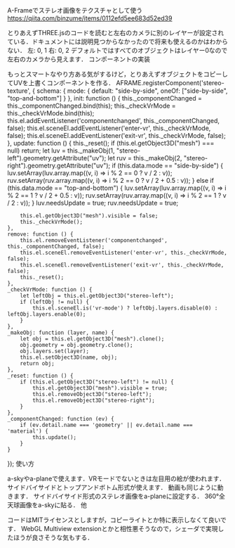 A-Frameでステレオ画像をテクスチャとして使う
https://qiita.com/binzume/items/0112efd5ee683d52ed39


とりあえずTHREE.jsのコードを読むと左右のカメラに別のレイヤーが設定されている．ドキュメントには説明見つからなかったので将来も使えるのかはわからない．
左: 0, 1
右: 0, 2
デフォルトではすべてのオブジェクトはレイヤー0なので左右のカメラから見えます．
コンポーネントの実装

もっとスマートなやり方ある気がするけど，とりあえずオブジェクトをコピーしてUVを上書くコンポーネントを作る．
AFRAME.registerComponent('stereo-texture', {
    schema: {
        mode: { default: "side-by-side", oneOf: ["side-by-side", "top-and-bottom"] }
    },
    init: function () {
        this._componentChanged = this._componentChanged.bind(this);
        this._checkVrMode = this._checkVrMode.bind(this);
        this.el.addEventListener('componentchanged', this._componentChanged, false);
        this.el.sceneEl.addEventListener('enter-vr', this._checkVrMode, false);
        this.el.sceneEl.addEventListener('exit-vr', this._checkVrMode, false);
    },
    update: function () {
        this._reset();
        if (this.el.getObject3D("mesh") === null) return;
        let luv = this._makeObj(1, "stereo-left").geometry.getAttribute("uv");
        let ruv = this._makeObj(2, "stereo-right").geometry.getAttribute("uv");
        if (this.data.mode == "side-by-side") {
            luv.setArray(luv.array.map((v, i) => i % 2 == 0 ? v / 2 : v));
            ruv.setArray(ruv.array.map((v, i) => i % 2 == 0 ? v / 2 + 0.5 : v));
        } else if (this.data.mode == "top-and-bottom") {
            luv.setArray(luv.array.map((v, i) => i % 2 == 1 ? v / 2 + 0.5 : v));
            ruv.setArray(ruv.array.map((v, i) => i % 2 == 1 ? v / 2 : v));
        }
        luv.needsUpdate = true;
        ruv.needsUpdate = true;

        this.el.getObject3D("mesh").visible = false;
        this._checkVrMode();
    },
    remove: function () {
        this.el.removeEventListener('componentchanged', this._componentChanged, false);
        this.el.sceneEl.removeEventListener('enter-vr', this._checkVrMode, false);
        this.el.sceneEl.removeEventListener('exit-vr', this._checkVrMode, false);
        this._reset();
    },
    _checkVrMode: function () {
        let leftObj = this.el.getObject3D("stereo-left");
        if (leftObj != null) {
            this.el.sceneEl.is('vr-mode') ? leftObj.layers.disable(0) : leftObj.layers.enable(0);
        }
    },
    _makeObj: function (layer, name) {
        let obj = this.el.getObject3D("mesh").clone();
        obj.geometry = obj.geometry.clone();
        obj.layers.set(layer);
        this.el.setObject3D(name, obj);
        return obj;
    },
    _reset: function () {
        if (this.el.getObject3D("stereo-left") != null) {
            this.el.getObject3D("mesh").visible = true;
            this.el.removeObject3D("stereo-left");
            this.el.removeObject3D("stereo-right");
        }
    },
    _componentChanged: function (ev) {
        if (ev.detail.name === 'geometry' || ev.detail.name === 'material') {
            this.update();
        }
    }
});
使い方

a-skyやa-planeで使えます．VRモードでないときは左目用の絵が使われます．サイドバイサイドとトップアンドボトム形式が使えます．
動画も同じように動きます．
サイドバイサイド形式のステレオ画像をa-planeに設定する．
<a-plane src="images/tex3d.png" width="5" height="5" position="0 1.3 -5" stereo-texture></a-plane>
360°全天球画像をa-skyに貼る．
<a-sky src="3d360.jpg" stereo-texture="mode:top-and-bottom"></a-sky>
他

コードはMITライセンスとしますが，コピーライトとか特に表示しなくて良いです．
WebGL Multiview extensionとかと相性悪そうなので，シェーダで実現したほうが良さそうな気もする．
